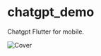 # chatgpt_demo

Chatgpt Flutter for mobile.

![Cover](https://user-images.githubusercontent.com/82456006/216840231-7bbb0399-4236-4e8c-868a-c23cac96f5d9.png)
